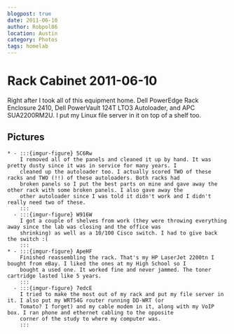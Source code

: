 ```yaml
---
blogpost: true
date: 2011-06-10
author: Robpol86
location: Austin
category: Photos
tags: homelab
---
```


# Rack Cabinet 2011-06-10

Right after I took all of this equipment home. Dell PowerEdge Rack Enclosure 2410, Dell PowerVault 124T LTO3 Autoloader, and
APC SUA2200RM2U. I put my Linux file server in it on top of a shelf too.

## Pictures

```{list-table}
* - :::{imgur-figure} 5C6Rw
    I removed all of the panels and cleaned it up by hand. It was pretty dusty since it was in service for many years. I
    cleaned up the autoloader too. I actually scored TWO of these racks and TWO (!!) of these autoloaders. Both racks had
    broken panels so I put the best parts on mine and gave away the other rack with some broken panels. I also gave away the
    other autoloader since I was told it didn't work and I didn't really need two of these.
    :::
  - :::{imgur-figure} W916W
    I got a couple of shelves from work (they were throwing everything away since the lab was closing and the office was
    shrinking) as well as a 10/100 Cisco switch. I had to give back the switch :(
    :::
* - :::{imgur-figure} ApeHF
    Finished reassembling the rack. That's my HP LaserJet 2200tn I bought from eBay. I liked the ones at my High School so I
    bought a used one. It worked fine and never jammed. The toner cartridge lasted like 5 years.
    :::
  - :::{imgur-figure} 7edcE
    I tried to make the most out of my rack and put my file server in it. I also put my WRT54G router running DD-WRT (or
    Tomato? I forget) and my cable modem in it, along with my VoIP box. I ran phone and ethernet cabling to the opposite
    corner of the study to where my computer was.
    :::
```
